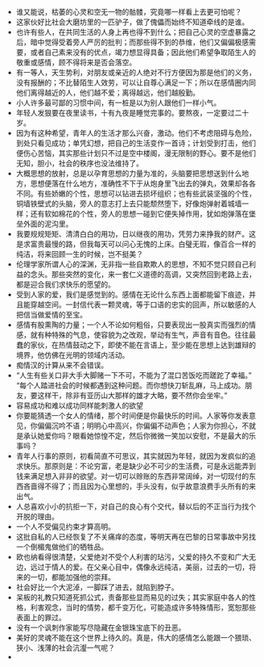 - 谁又能说，枯萎的心灵和空无一物的骷髅，究竟哪一样看上去更可怕呢？
- 这家伙好比社会大磨坊里的一匹驴子，做了傀儡而始终不知道牵线的是谁。
- 也许有些人，在共同生活的人身上再也得不到什么；把自己心灵的空虚暴露之后，暗中觉得受着旁人严厉的批判；而那些得不到的恭维，他们又偏偏极感需要，或者自己素来没有的优点，竭力想显得具备；因此他们希望争取陌生人的敬重或感情，顾不得将来是否会落空。
- 有一等人，天生势利，对朋友或亲近的人绝对不行方便因为那是他们的义务，没有报酬的；不比替陌生人效劳，可以让自尊心满足一下；所以在感情圈内同他们离得越近的人，他们越不爱；离得越远，他们越殷勤。
- 小人许多最可鄙的习惯中间，有一桩是以为别人跟他们一样小气。
- 年轻人发狠要在夜里读书，十有九夜是睡觉完事的。要熬夜，一定要过二十岁。
- 因为有这种希望，青年人的生活才那么兴奋，激动。他们不考虑阻碍与危险，到处只看见成功；单凭幻想，把自己的生活变作一首诗；计划受到打击，他们便伤心苦恼，其实那些计划只不过是空中楼阁，漫无限制的野心。要不是他们无知，胆小，社会的秩序也没法维持了。
- 大概思想的放射，总是以孕育思想的力量为准的，头脑要把思想送到什么地方，思想便落在什么地方，准确性不下于从炮身里飞出去的弹丸，效果却各各不同。有些娇嫩的个性，思想可以钻进去损坏组织；也有些武装坚强的个性，铜墙铁壁式的头脑，旁人的意志打上去只能颓然堕下，好像炮弹射着城墙一样；还有软如棉花的个性，旁人的思想一碰到它便失掉作用，犹如炮弹落在堡垒外面的泥沟里。
- 我要规规矩矩、清清白白的用功，日以继夜的用功，凭劳力来挣我的财产。这是求富贵最慢的路，但我每天可以问心无愧的上床。白璧无瑕，像百合一样的纯洁，将来回顾一生的时候，岂不挺美？
- 伦理学家所谓人心的深渊，无非指一些自欺欺人的思想，不知不觉只顾自己利益的念头。那些突然的变化，来一套仁义道德的高调，又突然回到老路上去，都是迎合我们求快乐的愿望的。
- 受到人家的爱，我们是感觉到的。感情在无论什么东西上面都能留下痕迹，并且能穿越空间。一封信代表一颗灵魂，等于口语的忠实的回声，所以敏感的人把信当做爱情的至宝。
- 感情有股熏陶的力量；一个人不论如何粗俗，只要表现出一股真实而强烈的情感，就有种特殊的气息，使容貌为之改观，举动有生气，声音有音色。往往最蠢的家伙，在热情鼓动之下，即使不能在言语上，至少能在思想上达到雄辩的境界，他仿佛在光明的领域内活动。
- 痴情汉的计算从来不会错误。
- “人生有些关口非大手大脚赌一下不可，不能为了混口苦饭吃而蹉跎了幸福。”<br>“每个人踏进社会的时候都遇到这种问题。而你想快刀斩乱麻，马上成功。朋友，要这样干，除非有亚历山大那样的雄才大略，要不然你会坐牢。”
- 容易成功和难以成功同样能刺激人的欲望
- 你要能猜透一个女人的情绪，那个时间便是你最快乐的时间。人家等你发表意见，你偏偏沉吟不语；明明心中高兴，你偏偏不动声色；人家为你担心，不就是承认她爱你吗？眼看她惊惶不定，然后你微微一笑加以安慰，不是最大的乐事吗？
- 青年人行事的原则，初看简直不可思议，其实就因为年轻，就因为发疯似的追求快乐。那原则是：不论穷富，老是缺少必不可少的生活费，可是永远能弄到钱来满足想入非非的欲望。对一切可以赊账的东西非常阔绰，对一切现付的东西吝啬得不得了；而且因为心里想的，手头没有，似乎故意浪费手头所有的来出气。
- 人总喜欢小小的抗拒一下，对自己的良心有个交代，替以后的不正当行为找个开脱的理由。
- 一个人不受偏见约束才算高明。
- 这批自私的人已经恢复了不关痛痒的态度，等明天再在巴黎的日常事故中另找一个倒楣鬼做他们的牺牲品。
- 欧也纳看得很清楚，父爱绝对不受个人利害的玷污，父爱的持久不变和广大无边，远过于情人的爱。在父亲心目中，偶像永远纯洁，美丽，过去的一切，将来的一切，都能加强他的崇拜。
- 社会好比一个大泥淖，一脚踩了进去，就陷到脖子。
- 呆板的礼教只知道死抓公式，责备那些显而易见的过失；其实家庭中各人的性格，利害观念，当时的情势，都千变万化，可能造成许多特殊情形，宽恕那些表面上的罪过。
- 没有一个讽刺作家能写尽隐藏在金银珠宝底下的丑恶。
- 美好的灵魂不能在这个世界上待久的。真是，伟大的感情怎么能跟一个猥琐、狭小、浅薄的社会沆瀣一气呢？
- 